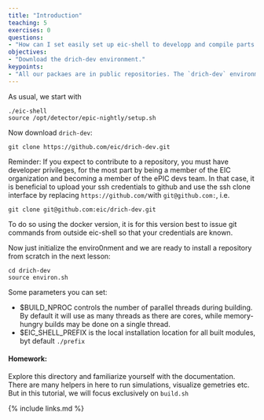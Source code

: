 ```yaml
---
title: "Introduction"
teaching: 5
exercises: 0
questions:
- "How can I set easily set up eic-shell to developp and compile parts of the ePIC software stack`?"
objectives:
- "Download the drich-dev environment."
keypoints:
- "All our packaes are in public repositories. The `drich-dev` environment provides helpers to streamline building and setting the PATHs just right."
---
```

As usual, we start with
```
./eic-shell
source /opt/detector/epic-nightly/setup.sh
```

Now download `drich-dev`:
```
git clone https://github.com/eic/drich-dev.git
```
Reminder: If you expect to contribute to a repository, you must have developer privileges, for the most part by being a member of the EIC organization and becoming a member of the ePIC devs team. In that case, it is beneficial to upload your ssh credentials to github and use the ssh clone interface by replacing `https://github.com/`with `git@github.com:`, i.e.
```
git clone git@github.com:eic/drich-dev.git
```
To do so using the docker version, it is for this version best to issue git commands from outside eic-shell so that your credentials are known.

Now just initialize the enviro0nment and we are ready to install a repository from scratch in the next lesson:
```
cd drich-dev
source environ.sh
```

Some parameters you can set:
* $BUILD_NPROC controls the number of parallel threads during building. By default it will use as many threads as there are cores, while memory-hungry builds may be done on a single thread.
* $EIC_SHELL_PREFIX is the local installation location for all built modules, byt default `./prefix`


#### Homework:
Explore this directory and familiarize yourself with the documentation. There are many helpers in here to run simulations, visualize gemetries etc. But in this tutorial, we will focus exclusively on `build.sh`



{% include links.md %}

